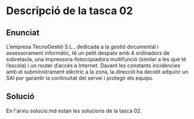 # Descripció de la tasca 02

## Enunciat
L’empresa TecnoGestió S.L., dedicada a la gestió documental i assessorament informàtic, té un petit despatx amb 4 ordinadors de sobretaula, 
una impressora-fotocopiadora multifunció (similar a les que té l’escola) i un router d’accés a Internet. 
Davant les constants incidències amb el subministrament elèctric a la zona, 
la direcció ha decidit adquirir un SAI per garantir la continuïtat del servei i protegir els equips.

## Solució
En l'arxiu solucio.md estan les solucions de la tasca 02.
